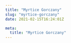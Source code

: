 ```yaml
---
title: "Myrtice Gorczany"
slug: "myrtice-gorczany"
date: 2021-02-15T16:24:01Z

meta:
  title: "Myrtice Gorczany"
---
```


